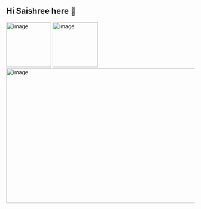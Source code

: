 ## Hi Saishree here 👋

<img width="120" height="120" alt="image" src="https://github.com/user-attachments/assets/940deab7-1385-419e-82bf-55002a3198ec" />
<img width="120" height="120" alt="image" src="https://github.com/user-attachments/assets/26de9004-ac55-4254-aede-3100ea3717a2" />
<img width="647" height="360" alt="image" src="https://github.com/user-attachments/assets/ac5273ef-3766-491e-8e3f-211f582916d9" />


